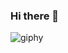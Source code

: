 ### Hi there 👋
![giphy](https://user-images.githubusercontent.com/77483722/134157776-e763fa4d-1273-452f-866e-3a55f471cb42.gif)
<!--
**ObraziumVII/ObraziumVII** is a ✨ _special_ ✨ repository because its `README.md` (this file) appears on your GitHub profile.

Here are some ideas to get you started:

- 🔭 I’m currently working on ...
- 🌱 I’m currently learning ...
- 👯 I’m looking to collaborate on ...
- 🤔 I’m looking for help with ...
- 💬 Ask me about ...
- 📫 How to reach me: ...
- 😄 Pronouns: ...
- ⚡ Fun fact: ...
-->
